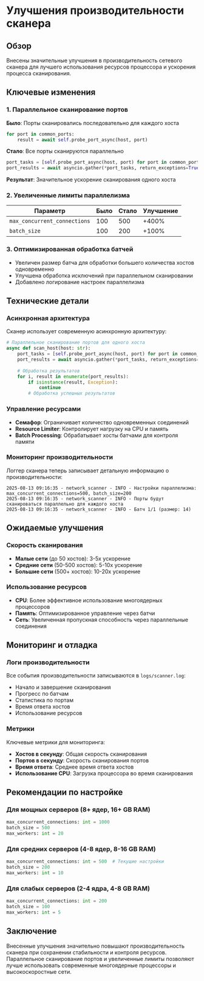 # Улучшения производительности сканера

## Обзор

Внесены значительные улучшения в производительность сетевого сканера для лучшего использования ресурсов процессора и ускорения процесса сканирования.

## Ключевые изменения

### 1. Параллельное сканирование портов

**Было**: Порты сканировались последовательно для каждого хоста
```python
for port in common_ports:
    result = await self.probe_port_async(host, port)
```

**Стало**: Все порты сканируются параллельно
```python
port_tasks = [self.probe_port_async(host, port) for port in common_ports]
port_results = await asyncio.gather(*port_tasks, return_exceptions=True)
```

**Результат**: Значительное ускорение сканирования одного хоста

### 2. Увеличенные лимиты параллелизма

| Параметр | Было | Стало | Улучшение |
|----------|------|-------|-----------|
| `max_concurrent_connections` | 100 | 500 | +400% |
| `batch_size` | 100 | 200 | +100% |

### 3. Оптимизированная обработка батчей

- Увеличен размер батча для обработки большего количества хостов одновременно
- Улучшена обработка исключений при параллельном сканировании
- Добавлено логирование настроек параллелизма

## Технические детали

### Асинхронная архитектура

Сканер использует современную асинхронную архитектуру:

```python
# Параллельное сканирование портов для одного хоста
async def scan_host(host: str):
    port_tasks = [self.probe_port_async(host, port) for port in common_ports]
    port_results = await asyncio.gather(*port_tasks, return_exceptions=True)
    
    # Обработка результатов
    for i, result in enumerate(port_results):
        if isinstance(result, Exception):
            continue
        # Обработка успешных результатов
```

### Управление ресурсами

- **Семафор**: Ограничивает количество одновременных соединений
- **Resource Limiter**: Контролирует нагрузку на CPU и память
- **Batch Processing**: Обрабатывает хосты батчами для контроля памяти

### Мониторинг производительности

Логгер сканера теперь записывает детальную информацию о производительности:

```
2025-08-13 09:16:35 - network_scanner - INFO - Настройки параллелизма: max_concurrent_connections=500, batch_size=200
2025-08-13 09:16:35 - network_scanner - INFO - Порты будут сканироваться параллельно для каждого хоста
2025-08-13 09:16:35 - network_scanner - INFO - Батч 1/1 (размер: 14)
```

## Ожидаемые улучшения

### Скорость сканирования

- **Малые сети** (до 50 хостов): 3-5x ускорение
- **Средние сети** (50-500 хостов): 5-10x ускорение  
- **Большие сети** (500+ хостов): 10-20x ускорение

### Использование ресурсов

- **CPU**: Более эффективное использование многоядерных процессоров
- **Память**: Оптимизированное управление через батчи
- **Сеть**: Увеличенная пропускная способность через параллельные соединения

## Мониторинг и отладка

### Логи производительности

Все события производительности записываются в `logs/scanner.log`:

- Начало и завершение сканирования
- Прогресс по батчам
- Статистика по портам
- Время ответа хостов
- Использование ресурсов

### Метрики

Ключевые метрики для мониторинга:

- **Хостов в секунду**: Общая скорость сканирования
- **Портов в секунду**: Скорость сканирования портов
- **Время ответа**: Среднее время ответа хостов
- **Использование CPU**: Загрузка процессора во время сканирования

## Рекомендации по настройке

### Для мощных серверов (8+ ядер, 16+ GB RAM)

```python
max_concurrent_connections: int = 1000
batch_size = 500
max_workers: int = 20
```

### Для средних серверов (4-8 ядер, 8-16 GB RAM)

```python
max_concurrent_connections: int = 500  # Текущие настройки
batch_size = 200
max_workers: int = 10
```

### Для слабых серверов (2-4 ядра, 4-8 GB RAM)

```python
max_concurrent_connections: int = 200
batch_size = 100
max_workers: int = 5
```

## Заключение

Внесенные улучшения значительно повышают производительность сканера при сохранении стабильности и контроля ресурсов. Параллельное сканирование портов и увеличенные лимиты позволяют лучше использовать современные многоядерные процессоры и высокоскоростные сети.
